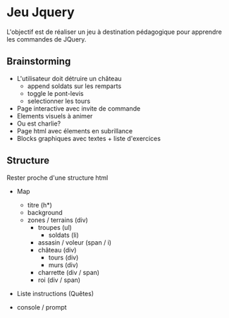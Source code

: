 # Jeu Jquery

L'objectif est de réaliser un jeu à destination pédagogique pour apprendre les commandes de JQuery.

## Brainstorming
- L'utilisateur doit détruire un château
	- append soldats sur les remparts
	- toggle le pont-levis
	- selectionner les tours
- Page interactive avec invite de commande
- Elements visuels à animer
- Ou est charlie?
- Page html avec élements en subrillance
- Blocks graphiques avec textes + liste d'exercices

## Structure

Rester proche d'une structure html

- Map
	- titre (h*)
	- background
	- zones / terrains (div)
		- troupes (ul)
			- soldats (li)
		- assasin / voleur (span / i)
		- château (div)
			- tours (div)
			- murs (div)
		- charrette (div / span)
		- roi (div / span)

- Liste instructions (Quêtes)
- console / prompt
